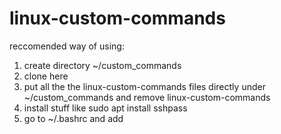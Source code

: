 # linux-custom-commands
reccomended way of using:
1. create directory ~/custom_commands
2. clone here
3. put all the the linux-custom-commands files directly under ~/custom_commands and remove linux-custom-commands
4. install stuff like sudo apt install sshpass
5. go to ~/.bashrc and add 
